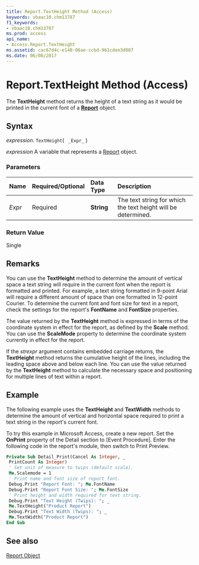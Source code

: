 ```yaml
---
title: Report.TextHeight Method (Access)
keywords: vbaac10.chm13787
f1_keywords:
- vbaac10.chm13787
ms.prod: access
api_name:
- Access.Report.TextHeight
ms.assetid: cac67d4c-e140-06ae-ccbd-961cdee3d087
ms.date: 06/08/2017
---
```



# Report.TextHeight Method (Access)

The  **TextHeight** method returns the height of a text string as it would be printed in the current font of a **[Report](Access.Report.md)** object.


## Syntax

 _expression_. `TextHeight`( ` _Expr_` )

 _expression_ A variable that represents a [Report](Access.Report.md) object.


### Parameters



|**Name**|**Required/Optional**|**Data Type**|**Description**|
|:-----|:-----|:-----|:-----|
| _Expr_|Required|**String**|The text string for which the text height will be determined.|

### Return Value

Single


## Remarks

You can use the  **TextHeight** method to determine the amount of vertical space a text string will require in the current font when the report is formatted and printed. For example, a text string formatted in 9-point Arial will require a different amount of space than one formatted in 12-point Courier. To determine the current font and font size for text in a report, check the settings for the report's **FontName** and **FontSize** properties.

The value returned by the  **TextHeight** method is expressed in terms of the coordinate system in effect for the report, as defined by the **Scale** method. You can use the **ScaleMode** property to determine the coordinate system currently in effect for the report.

If the  _strexpr_ argument contains embedded carriage returns, the **TextHeight** method returns the cumulative height of the lines, including the leading space above and below each line. You can use the value returned by the **TextHeight** method to calculate the necessary space and positioning for multiple lines of text within a report.


## Example

The following example uses the  **TextHeight** and **TextWidth** methods to determine the amount of vertical and horizontal space required to print a text string in the report's current font.

To try this example in Microsoft Access, create a new report. Set the  **OnPrint** property of the Detail section to [Event Procedure]. Enter the following code in the report's module, then switch to Print Preview.




```vb
Private Sub Detail_Print(Cancel As Integer, _ 
 PrintCount As Integer) 
 ' Set unit of measure to twips (default scale). 
 Me.Scalemode = 1 
 ' Print name and font size of report font. 
 Debug.Print "Report Font: "; Me.FontName 
 Debug.Print "Report Font Size: "; Me.FontSize 
 ' Print height and width required for text string. 
 Debug.Print "Text Height (Twips): "; _ 
 Me.TextHeight("Product Report") 
 Debug.Print "Text Width (Twips): "; _ 
 Me.TextWidth("Product Report") 
End Sub
```


## See also


[Report Object](Access.Report.md)

